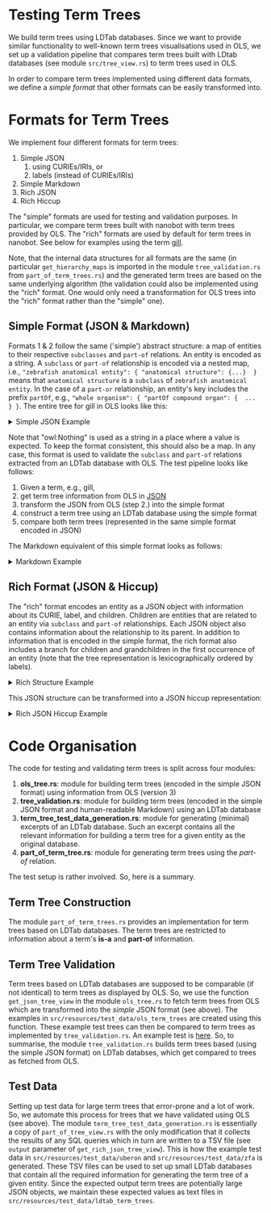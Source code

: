 # Testing Term Trees

We build term trees using LDTab databases. Since we want to provide similar functionality to well-known term trees visualisations used in OLS, we set up a validation pipeline that compares term trees built with LDtab databases (see module `src/tree_view.rs`) to term trees used in OLS.

In order to compare term trees implemented using different data formats, we define a *simple format* that other formats can be easily transformed into.

# Formats for Term Trees

We implement four different formats for term trees:

1. Simple JSON
    1. using CURIEs/IRIs, or
    2. labels (instead of CURIEs/IRIs)
2. Simple Markdown
3. Rich JSON
4. Rich Hiccup

The "simple" formats are used for testing and validation purposes. In particular, we compare term trees built with nanobot with term trees provided by OLS. The "rich" formats are used by default for term trees in nanobot. See below for examples using the term [gill](https://www.ebi.ac.uk/ols/ontologies/zfa/terms?iri=http%3A%2F%2Fpurl.obolibrary.org%2Fobo%2FZFA_0000354).

Note, that the internal data structures for all formats are the same (in particular `get_hierarchy_maps` is imported in the module `tree_validation.rs` from `part_of_term_trees.rs`) and the generated term trees are based on the same underlying algorithm (the validation could also be implemented using the "rich" format. One would only need a transformation for OLS trees into the "rich" format rather than the "simple" one).

## Simple Format (JSON & Markdown)

Formats 1 & 2 follow the same ('simple') abstract structure: a map of entities to their respective `subclasses` and `part-of` relations. An entity is encoded as a string. A `subclass` or `part-of` relationship is encoded via a nested map, i.e., `"zebrafish anatomical entity": { "anatomical structure": {...}  }` means that `anatomical structure` is a `subclass` of `zebrafish anatomical entity`. In the case of a `part-or` relationship, an entity's key includes the prefix `partOf`, e.g., `"whole organism": { "partOf compound organ": {  ... } }`. The entire tree for gill in OLS looks like this:

<details>
  <summary>
    Simple JSON Example
  </summary>

```
{
  "zebrafish anatomical entity": {
    "anatomical structure": {
      "whole organism": {
        "partOf compound organ": {
          "gill": "owl:Nothing"
        },
        "partOf anatomical system": {
          "respiratory system": {
            "partOf gill": "owl:Nothing"
          }
        }
      },
      "compound organ": {
        "gill": "owl:Nothing"
      },
      "anatomical group": {
        "anatomical system": {
          "respiratory system": {
            "partOf gill": "owl:Nothing"
          }
        }
      }
    }
  }
}
```
</details>

Note that "owl:Nothing" is used as a string in a place where a value is expected. To keep the format consistent, this should also be a map. In any case, this format is used to validate the `subclass` and `part-of` relations extracted from an LDTab database with OLS. The test pipeline looks like follows: 

1. Given a term, e.g., gill,
2. get term tree information from OLS in [JSON](https://www.ebi.ac.uk/ols/api/ontologies/zfa/terms/http%253A%252F%252Fpurl.obolibrary.org%252Fobo%252FZFA_0000354/jstree?viewMode=All&lang=en&siblings=false) 
3. transform the JSON from OLS (step 2.) into the simple format
4. construct a term tree using an LDTab database using the simple format
5. compare both term trees (represented in the same simple format encoded in JSON)

The Markdown equivalent of this simple format looks as follows:

<details>
  <summary>
    Markdown Example
  </summary>

- zebrafish anatomical entity
	- anatomical structure
		- anatomical group
			- anatomical system
				- respiratory system
					- partOf gill
						- owl:Nothing
		- compound organ
			- gill
				- owl:Nothing
		- whole organism
			- partOf compound organ
				- gill
					- owl:Nothing
			- partOf anatomical system
				- respiratory system
					- partOf gill
						- owl:Nothing
</details>

## Rich Format (JSON & Hiccup)

The "rich" format encodes an entity as a JSON object with information about its CURIE, label, and children. Children are entities that are related to an entity via `subclass` and `part-of` relationships. Each JSON object also contains information about the relationship to its parent. In addition to information that is encoded in the simple format, the rich format also includes a branch for children and grandchildren in the first occurrence of an entity (note that the tree representation is lexicographically ordered by labels).

<details>
  <summary>
    Rich Structure Example
  </summary>

 ```
[
  {
    "curie": "obo:ZFA_0100000",
    "label": "zebrafish anatomical entity",
    "property": "rdfs:subClassOf",
    "children": [
      {
        "curie": "obo:ZFA_0000037",
        "label": "anatomical structure",
        "property": "rdfs:subClassOf",
        "children": [
          {
            "curie": "obo:ZFA_0001512",
            "label": "anatomical group",
            "property": "rdfs:subClassOf",
            "children": [
              {
                "curie": "obo:ZFA_0001439",
                "label": "anatomical system",
                "property": "rdfs:subClassOf",
                "children": [
                  {
                    "curie": "obo:ZFA_0000272",
                    "label": "respiratory system",
                    "property": "rdfs:subClassOf",
                    "children": [
                      {
                        "curie": "obo:ZFA_0000354",
                        "label": "gill",
                        "property": "obo:BFO_0000050",
                        "children": [
                          {
                            "curie": "obo:ZFA_0000716",
                            "label": "afferent branchial artery",
                            "property": "obo:BFO_0000050",
                            "children": [
                              {
                                "curie": "obo:ZFA_0005012",
                                "label": "afferent filamental artery",
                                "property": "obo:BFO_0000050",
                                "children": []
                              },
                              {
                                "curie": "obo:ZFA_0005013",
                                "label": "concurrent branch afferent branchial artery",
                                "property": "obo:BFO_0000050",
                                "children": []
                              },
                              {
                                "curie": "obo:ZFA_0005014",
                                "label": "recurrent branch afferent branchial artery",
                                "property": "obo:BFO_0000050",
                                "children": []
                              }
                            ]
                          },
                          {
                            "curie": "obo:ZFA_0000319",
                            "label": "branchiostegal membrane",
                            "property": "obo:BFO_0000050",
                            "children": []
                          },
                          {
                            "curie": "obo:ZFA_0000202",
                            "label": "efferent branchial artery",
                            "property": "obo:BFO_0000050",
                            "children": [
                              {
                                "curie": "obo:ZFA_0005018",
                                "label": "efferent filamental artery",
                                "property": "obo:BFO_0000050",
                                "children": []
                              }
                            ]
                          },
                          {
                            "curie": "obo:ZFA_0000667",
                            "label": "gill filament",
                            "property": "obo:BFO_0000050",
                            "children": [
                              {
                                "curie": "obo:ZFA_0000666",
                                "label": "filamental artery",
                                "property": "obo:BFO_0000050",
                                "children": []
                              }
                            ]
                          },
                          {
                            "curie": "obo:ZFA_0005324",
                            "label": "gill ionocyte",
                            "property": "obo:BFO_0000050",
                            "children": []
                          },
                          {
                            "curie": "obo:ZFA_0000211",
                            "label": "gill lamella",
                            "property": "obo:BFO_0000050",
                            "children": [
                              {
                                "curie": "obo:ZFA_0005015",
                                "label": "afferent lamellar arteriole",
                                "property": "obo:BFO_0000050",
                                "children": []
                              },
                              {
                                "curie": "obo:ZFA_0005019",
                                "label": "efferent lamellar arteriole",
                                "property": "obo:BFO_0000050",
                                "children": []
                              }
                            ]
                          },
                          {
                            "curie": "obo:ZFA_0001613",
                            "label": "pharyngeal arch 3-7",
                            "property": "obo:BFO_0000050",
                            "children": [
                              {
                                "curie": "obo:ZFA_0000172",
                                "label": "branchial muscle",
                                "property": "obo:BFO_0000050",
                                "children": []
                              },
                              {
                                "curie": "obo:ZFA_0005390",
                                "label": "gill ray",
                                "property": "obo:BFO_0000050",
                                "children": []
                              },
                              {
                                "curie": "obo:ZFA_0001606",
                                "label": "pharyngeal arch 3",
                                "property": "rdfs:subClassOf",
                                "children": []
                              },
                              {
                                "curie": "obo:ZFA_0000095",
                                "label": "pharyngeal arch 3-7 skeleton",
                                "property": "obo:BFO_0000050",
                                "children": []
                              },
                              {
                                "curie": "obo:ZFA_0001607",
                                "label": "pharyngeal arch 4",
                                "property": "rdfs:subClassOf",
                                "children": []
                              },
                              {
                                "curie": "obo:ZFA_0001608",
                                "label": "pharyngeal arch 5",
                                "property": "rdfs:subClassOf",
                                "children": []
                              },
                              {
                                "curie": "obo:ZFA_0001609",
                                "label": "pharyngeal arch 6",
                                "property": "rdfs:subClassOf",
                                "children": []
                              },
                              {
                                "curie": "obo:ZFA_0001610",
                                "label": "pharyngeal arch 7",
                                "property": "rdfs:subClassOf",
                                "children": []
                              }
                            ]
                          }
                        ]
                      }
                    ]
                  }
                ]
              }
            ]
          },
          {
            "curie": "obo:ZFA_0000496",
            "label": "compound organ",
            "property": "rdfs:subClassOf",
            "children": [
              {
                "curie": "obo:ZFA_0000354",
                "label": "gill",
                "property": "rdfs:subClassOf",
                "children": []
              }
            ]
          },
          {
            "curie": "obo:ZFA_0001094",
            "label": "whole organism",
            "property": "rdfs:subClassOf",
            "children": [
              {
                "curie": "obo:ZFA_0001439",
                "label": "anatomical system",
                "property": "obo:BFO_0000050",
                "children": [
                  {
                    "curie": "obo:ZFA_0000272",
                    "label": "respiratory system",
                    "property": "rdfs:subClassOf",
                    "children": [
                      {
                        "curie": "obo:ZFA_0000354",
                        "label": "gill",
                        "property": "obo:BFO_0000050",
                        "children": []
                      }
                    ]
                  }
                ]
              },
              {
                "curie": "obo:ZFA_0000496",
                "label": "compound organ",
                "property": "obo:BFO_0000050",
                "children": [
                  {
                    "curie": "obo:ZFA_0000354",
                    "label": "gill",
                    "property": "rdfs:subClassOf",
                    "children": []
                  }
                ]
              }
            ]
          }
        ]
      }
    ]
  }
]
```
</details>

This JSON structure can be transformed into a JSON hiccup representation:

<details>
  <summary>
    Rich JSON Hiccup Example
  </summary>

```
["ul",["li","Ontology"],["li",["a",{"resource":"owl:Class"},"owl:Class"],["ul",["li",["a",{"resource":"obo:ZFA_0100000"},"zebrafish anatomical entity"],["ul",["li",["a",{"resource":"obo:ZFA_0000037","about":"obo:ZFA_0100000","rev":"rdfs:subClassOf"},"anatomical structure"],["ul",["li",["a",{"resource":"obo:ZFA_0001512","about":"obo:ZFA_0000037","rev":"rdfs:subClassOf"},"anatomical group"],["ul",["li",["a",{"resource":"obo:ZFA_0001439","about":"obo:ZFA_0001512","rev":"rdfs:subClassOf"},"anatomical system"],["ul",["li",["a",{"resource":"obo:ZFA_0000272","about":"obo:ZFA_0001439","rev":"rdfs:subClassOf"},"respiratory system"],["ul",["li",["a",{"resource":"obo:ZFA_0000354","about":"obo:ZFA_0000272","rev":"obo:BFO_0000050"},"gill"],["ul",{"id":"children"},["li",["a",{"resource":"obo:ZFA_0000716","about":"obo:ZFA_0000354","rev":"obo:BFO_0000050"},"afferent branchial artery"],["ul",{"id":"children"},["li",["a",{"resource":"obo:ZFA_0005012","about":"obo:ZFA_0000716","rev":"obo:BFO_0000050"},"afferent filamental artery"],["ul",{"id":"children"}]],["li",["a",{"resource":"obo:ZFA_0005013","about":"obo:ZFA_0000716","rev":"obo:BFO_0000050"},"concurrent branch afferent branchial artery"],["ul",{"id":"children"}]],["li",["a",{"resource":"obo:ZFA_0005014","about":"obo:ZFA_0000716","rev":"obo:BFO_0000050"},"recurrent branch afferent branchial artery"],["ul",{"id":"children"}]]]],["li",["a",{"resource":"obo:ZFA_0000319","about":"obo:ZFA_0000354","rev":"obo:BFO_0000050"},"branchiostegal membrane"],["ul",{"id":"children"}]],["li",["a",{"resource":"obo:ZFA_0000202","about":"obo:ZFA_0000354","rev":"obo:BFO_0000050"},"efferent branchial artery"],["ul",{"id":"children"},["li",["a",{"resource":"obo:ZFA_0005018","about":"obo:ZFA_0000202","rev":"obo:BFO_0000050"},"efferent filamental artery"],["ul",{"id":"children"}]]]],["li",["a",{"resource":"obo:ZFA_0000667","about":"obo:ZFA_0000354","rev":"obo:BFO_0000050"},"gill filament"],["ul",{"id":"children"},["li",["a",{"resource":"obo:ZFA_0000666","about":"obo:ZFA_0000667","rev":"obo:BFO_0000050"},"filamental artery"],["ul",{"id":"children"}]]]],["li",["a",{"resource":"obo:ZFA_0005324","about":"obo:ZFA_0000354","rev":"obo:BFO_0000050"},"gill ionocyte"],["ul",{"id":"children"}]],["li",["a",{"resource":"obo:ZFA_0000211","about":"obo:ZFA_0000354","rev":"obo:BFO_0000050"},"gill lamella"],["ul",{"id":"children"},["li",["a",{"resource":"obo:ZFA_0005015","about":"obo:ZFA_0000211","rev":"obo:BFO_0000050"},"afferent lamellar arteriole"],["ul",{"id":"children"}]],["li",["a",{"resource":"obo:ZFA_0005019","about":"obo:ZFA_0000211","rev":"obo:BFO_0000050"},"efferent lamellar arteriole"],["ul",{"id":"children"}]]]],["li",["a",{"resource":"obo:ZFA_0001613","about":"obo:ZFA_0000354","rev":"obo:BFO_0000050"},"pharyngeal arch 3-7"],["ul",{"id":"children"},["li",["a",{"resource":"obo:ZFA_0000172","about":"obo:ZFA_0001613","rev":"obo:BFO_0000050"},"branchial muscle"],["ul",{"id":"children"}]],["li",["a",{"resource":"obo:ZFA_0005390","about":"obo:ZFA_0001613","rev":"obo:BFO_0000050"},"gill ray"],["ul",{"id":"children"}]],["li",["a",{"resource":"obo:ZFA_0001606","about":"obo:ZFA_0001613","rev":"rdfs:subClassOf"},"pharyngeal arch 3"],["ul",{"id":"children"}]],["li",["a",{"resource":"obo:ZFA_0000095","about":"obo:ZFA_0001613","rev":"obo:BFO_0000050"},"pharyngeal arch 3-7 skeleton"],["ul",{"id":"children"}]],["li",["a",{"resource":"obo:ZFA_0001607","about":"obo:ZFA_0001613","rev":"rdfs:subClassOf"},"pharyngeal arch 4"],["ul",{"id":"children"}]],["li",["a",{"resource":"obo:ZFA_0001608","about":"obo:ZFA_0001613","rev":"rdfs:subClassOf"},"pharyngeal arch 5"],["ul",{"id":"children"}]],["li",["a",{"resource":"obo:ZFA_0001609","about":"obo:ZFA_0001613","rev":"rdfs:subClassOf"},"pharyngeal arch 6"],["ul",{"id":"children"}]],["li",["a",{"resource":"obo:ZFA_0001610","about":"obo:ZFA_0001613","rev":"rdfs:subClassOf"},"pharyngeal arch 7"],["ul",{"id":"children"}]]]]]]]]]]]],["li",["a",{"resource":"obo:ZFA_0000496","about":"obo:ZFA_0000037","rev":"rdfs:subClassOf"},"compound organ"],["ul",["li",["a",{"resource":"obo:ZFA_0000354","about":"obo:ZFA_0000496","rev":"rdfs:subClassOf"},"gill"],["ul",{"id":"children"}]]]],["li",["a",{"resource":"obo:ZFA_0001094","about":"obo:ZFA_0000037","rev":"rdfs:subClassOf"},"whole organism"],["ul",["li",["a",{"resource":"obo:ZFA_0001439","about":"obo:ZFA_0001094","rev":"obo:BFO_0000050"},"anatomical system"],["ul",["li",["a",{"resource":"obo:ZFA_0000272","about":"obo:ZFA_0001439","rev":"rdfs:subClassOf"},"respiratory system"],["ul",["li",["a",{"resource":"obo:ZFA_0000354","about":"obo:ZFA_0000272","rev":"obo:BFO_0000050"},"gill"],["ul",{"id":"children"}]]]]]],["li",["a",{"resource":"obo:ZFA_0000496","about":"obo:ZFA_0001094","rev":"obo:BFO_0000050"},"compound organ"],["ul",["li",["a",{"resource":"obo:ZFA_0000354","about":"obo:ZFA_0000496","rev":"rdfs:subClassOf"},"gill"],["ul",{"id":"children"}]]]]]]]]]]]]]
```
</details>

# Code Organisation

The code for testing and validating term trees is split across four modules:

1. **ols_tree.rs**: module for building term trees (encoded in the simple JSON format) using information from OLS (version 3)
2. **tree_validation.rs**: module for building term trees (encoded in the simple JSON format and human-readable Markdown) using an LDTab database
3. **term_tree_test_data_generation.rs**: module for generating (minimal) excerpts of an LDTab database. Such an excerpt contains all the relevant information for building a term tree for a given entity as the original database.
4. **part_of_term_tree.rs**: module for generating term trees using the *part-of* relation.

The test setup is rather involved. So, here is a summary.

## Term Tree Construction

The module `part_of_term_trees.rs` provides an implementation for term trees based on LDTab databases. The term trees are restricted to information about a term's **is-a** and **part-of** information.

## Term Tree Validation

Term trees based on LDTab databases are supposed to be comparable (if not identical) to term trees as displayed by OLS. So, we use the function `get_json_tree_view` in the module `ols_tree.rs` to fetch term trees from OLS which are transformed into the *simple* JSON format (see above). The examples in `src/resources/test_data/ols_term_trees` are created using this function. These example test trees can then be compared to term trees as implemented by `tree_validation.rs`. An example test is [here](https://github.com/ontodev/nanobot.rs/blob/term-tree-json/tests/term_tree.rs#L146). So, to summarise, the module `tree_validation.rs` builds term trees based (using the simple JSON format) on LDTab databses, which get compared to trees as fetched from OLS.
 
## Test Data

Setting up test data for large term trees that error-prone and a lot of work. So, we automate this process for trees that we have validated using OLS (see above).  The module `term_tree_test_data_generation.rs` is essentially a copy of `part_of_tree_view.rs` with the only modification that it collects the results of any SQL queries which in turn are written to a TSV file (see `output` parameter of `get_rich_json_tree_view`). This is how the example test data in `src/resources/test_data/uberon` and `src/resources/test_data/zfa` is generated. These TSV files can be used to set up small LDTab databases that contain all the required information for generating the term tree of a given entity.  Since the expected output term trees are potentially large JSON objects, we maintain these expected values as text files in `src/resources/test_data/ldtab_term_trees`.


